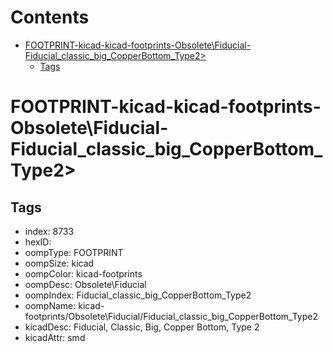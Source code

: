 



Contents
========

* [FOOTPRINT-kicad-kicad-footprints-Obsolete\Fiducial-Fiducial_classic_big_CopperBottom_Type2>](#footprint-kicad-kicad-footprints-obsoletefiducial-fiducial_classic_big_copperbottom_type2)
	* [Tags](#tags)

# FOOTPRINT-kicad-kicad-footprints-Obsolete\Fiducial-Fiducial_classic_big_CopperBottom_Type2>

## Tags

- index: 8733
- hexID: 
- oompType: FOOTPRINT
- oompSize: kicad
- oompColor: kicad-footprints
- oompDesc: Obsolete\Fiducial
- oompIndex: Fiducial_classic_big_CopperBottom_Type2
- oompName: kicad-footprints/Obsolete\Fiducial/Fiducial_classic_big_CopperBottom_Type2
- kicadDesc: Fiducial, Classic, Big, Copper Bottom, Type 2
- kicadAttr: smd
